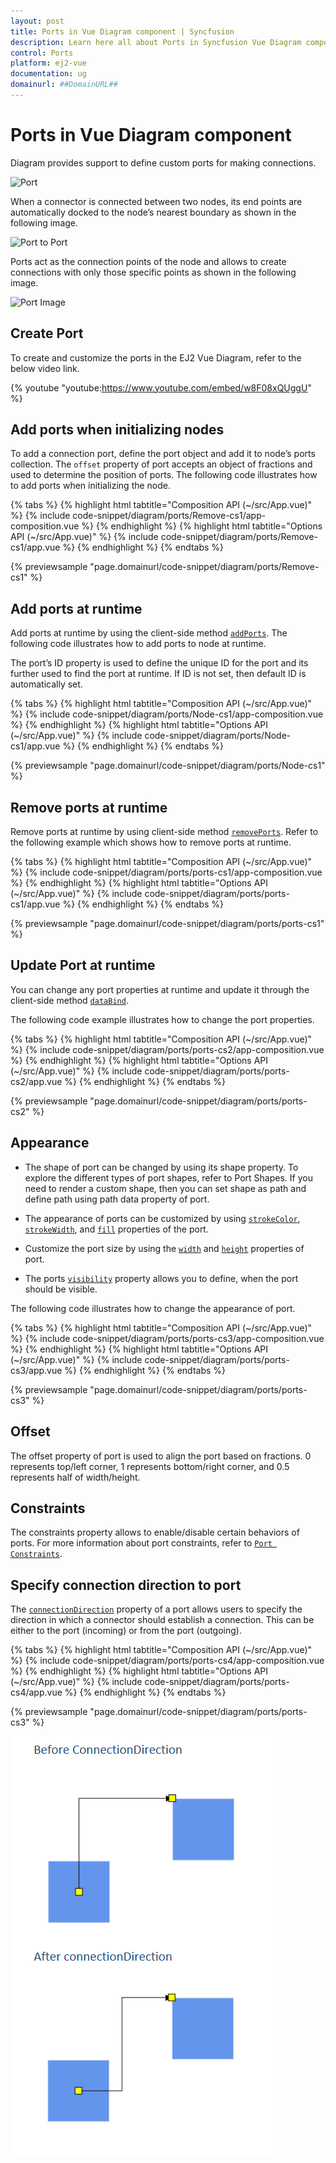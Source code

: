 ```yaml
---
layout: post
title: Ports in Vue Diagram component | Syncfusion
description: Learn here all about Ports in Syncfusion Vue Diagram component of Syncfusion Essential JS 2 and more.
control: Ports 
platform: ej2-vue
documentation: ug
domainurl: ##DomainURL##
---
```


# Ports in Vue Diagram component

Diagram provides support to define custom ports for making connections.

![Port](images/Port1.png)

<!-- markdownlint-disable MD033 -->

When a connector is connected between two nodes, its end points are automatically docked to the node’s nearest boundary as shown in the following image.

![Port to Port](images/port2.png)

Ports act as the connection points of the node and allows to create connections with only those specific points as shown in the following image.

![Port Image](images/Port3.png)

## Create Port

To create and customize the ports in the EJ2 Vue Diagram, refer to the below video link.

{% youtube "youtube:https://www.youtube.com/embed/w8F08xQUggU" %}

## Add ports when initializing nodes

To add a connection port, define the port object and add it to node’s ports collection. The `offset` property of port accepts an object of fractions and used to determine the position of ports. The following code illustrates how to add ports when initializing the node.

{% tabs %}
{% highlight html tabtitle="Composition API (~/src/App.vue)" %}
{% include code-snippet/diagram/ports/Remove-cs1/app-composition.vue %}
{% endhighlight %}
{% highlight html tabtitle="Options API (~/src/App.vue)" %}
{% include code-snippet/diagram/ports/Remove-cs1/app.vue %}
{% endhighlight %}
{% endtabs %}
        
{% previewsample "page.domainurl/code-snippet/diagram/ports/Remove-cs1" %}

## Add ports at runtime

Add ports at runtime by using the client-side method [`addPorts`](https://ej2.syncfusion.com/vue/documentation/api/diagram#addPorts). The following code illustrates how to add ports to node at runtime.

The port’s ID property is used to define the unique ID for the port and its further used to find the port at runtime.
If ID is not set, then default ID is automatically set.

{% tabs %}
{% highlight html tabtitle="Composition API (~/src/App.vue)" %}
{% include code-snippet/diagram/ports/Node-cs1/app-composition.vue %}
{% endhighlight %}
{% highlight html tabtitle="Options API (~/src/App.vue)" %}
{% include code-snippet/diagram/ports/Node-cs1/app.vue %}
{% endhighlight %}
{% endtabs %}
        
{% previewsample "page.domainurl/code-snippet/diagram/ports/Node-cs1" %}

## Remove ports at runtime

Remove ports at runtime by using client-side method [`removePorts`](https://ej2.syncfusion.com/vue/documentation/api/diagram#removePorts). Refer to the following example which shows how to remove ports at runtime.

{% tabs %}
{% highlight html tabtitle="Composition API (~/src/App.vue)" %}
{% include code-snippet/diagram/ports/ports-cs1/app-composition.vue %}
{% endhighlight %}
{% highlight html tabtitle="Options API (~/src/App.vue)" %}
{% include code-snippet/diagram/ports/ports-cs1/app.vue %}
{% endhighlight %}
{% endtabs %}
        
{% previewsample "page.domainurl/code-snippet/diagram/ports/ports-cs1" %}

## Update Port at runtime

You can change any port properties at runtime and update it through the client-side method [`dataBind`](https://ej2.syncfusion.com/vue/documentation/api/diagram#dataBind).

The following code example illustrates how to change the port properties.

{% tabs %}
{% highlight html tabtitle="Composition API (~/src/App.vue)" %}
{% include code-snippet/diagram/ports/ports-cs2/app-composition.vue %}
{% endhighlight %}
{% highlight html tabtitle="Options API (~/src/App.vue)" %}
{% include code-snippet/diagram/ports/ports-cs2/app.vue %}
{% endhighlight %}
{% endtabs %}
        
{% previewsample "page.domainurl/code-snippet/diagram/ports/ports-cs2" %}

## Appearance

* The shape of port can be changed by using its shape property. To explore the different types of port shapes, refer to Port Shapes. If you need to render a custom shape, then you can set shape as path and define path using path data property of port.

* The appearance of ports can be customized by using [`strokeColor`](https://ej2.syncfusion.com/vue/documentation/api/diagram/port#strokeColor-string),
[`strokeWidth`](https://ej2.syncfusion.com/vue/documentation/api/diagram/port#strokeWidth-string), and [`fill`](https://ej2.syncfusion.com/vue/documentation/api/diagram/port#fill-string) properties of the port.

* Customize the port size by using the [`width`](https://ej2.syncfusion.com/vue/documentation/api/diagram/port#width-number) and [`height`](https://ej2.syncfusion.com/vue/documentation/api/diagram/port#height-number) properties of port.

* The ports [`visibility`](https://ej2.syncfusion.com/vue/documentation/api/diagram/port#visibility-boolean) property allows you to define, when the port should be visible.

The following code illustrates how to change the appearance of port.

{% tabs %}
{% highlight html tabtitle="Composition API (~/src/App.vue)" %}
{% include code-snippet/diagram/ports/ports-cs3/app-composition.vue %}
{% endhighlight %}
{% highlight html tabtitle="Options API (~/src/App.vue)" %}
{% include code-snippet/diagram/ports/ports-cs3/app.vue %}
{% endhighlight %}
{% endtabs %}
        
{% previewsample "page.domainurl/code-snippet/diagram/ports/ports-cs3" %}

## Offset

The offset property of port is used to align the port based on fractions. 0 represents top/left corner, 1 represents bottom/right corner, and 0.5 represents half of width/height.

## Constraints

The constraints property allows to enable/disable certain behaviors of ports. For more information about port constraints, refer to [`Port Constraints`](https://ej2.syncfusion.com/vue/documentation/api/diagram/port#constraints-portconstraints).

## Specify connection direction to port

The [`connectionDirection`](https://ej2.syncfusion.com/vue/documentation/api/diagram/port#connectionDirection) property of a port allows users to specify the direction in which a connector should establish a connection. This can be either to the port (incoming) or from the port (outgoing).

{% tabs %}
{% highlight html tabtitle="Composition API (~/src/App.vue)" %}
{% include code-snippet/diagram/ports/ports-cs4/app-composition.vue %}
{% endhighlight %}
{% highlight html tabtitle="Options API (~/src/App.vue)" %}
{% include code-snippet/diagram/ports/ports-cs4/app.vue %}
{% endhighlight %}
{% endtabs %}
          
{% previewsample "page.domainurl/code-snippet/diagram/ports/ports-cs3" %}

![maxSegmentThumb](images\connectioDirection.png)